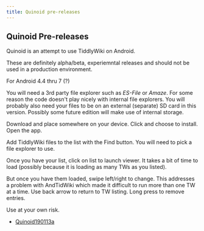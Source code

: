 ```yaml
---
title: Quinoid pre-releases
---
```

## Quinoid Pre-releases

Quinoid is an attempt to use TiddlyWiki on Android.

These are definitely alpha/beta, experiemntal releases and should not be used in a production environment.

For Android 4.4 thru 7 (?)

You will need a 3rd party file explorer such as _ES-File_ or _Amaze_. For some reason the code doesn't play nicely with internal file explorers. You will probably also need your files to be on an external (separate) SD card in this version. Possibly some future edition will make use of internal storage.

Download and place somewhere on your device. Click and choose to install. Open the app.

Add TiddlyWiki files to the list with the Find button. You will need to pick a file explorer to use. 

Once you have your list, click on list to launch viewer. It takes a bit of time to load (possibly because it is loading as many TWs as you listed).

But once you have them loaded, swipe left/right to change. This addresses a problem with AndTidWiki which made it difficult to run more than one TW at a time. Use back arrow to return to TW listing. Long press to remove entries.

Use at your own risk.

* [Quinoid190113a](Quinoid190113a.apk)
